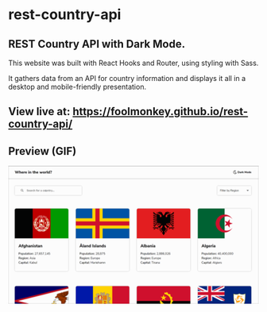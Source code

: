 # rest-country-api
REST Country API with Dark Mode.
------------------

This website was built with React Hooks and Router, using styling with Sass.

It gathers data from an API for country information and displays it all in a desktop and mobile-friendly presentation.

View live at: https://foolmonkey.github.io/rest-country-api/
-----------
Preview (GIF)
----
![](country.gif)
